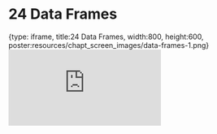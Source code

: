 # 24 Data Frames
 
{type: iframe, title:24 Data Frames, width:800, height:600, poster:resources/chapt_screen_images/data-frames-1.png}
![](https://datatrail-jhu.github.io/DataTrail/no_toc/data-frames-1.html)
 

 
